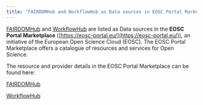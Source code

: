 ```yaml
---
title: "FAIRDOMHub and WorkflowHub as Data sources in EOSC Portal Marketplace"
---
```


[FAIRDOMHub](/fairdomhub) and [WorkflowHub](/workflowhub) are listed as Data sources in the **EOSC Portal Marketplace** 
([https://eosc-portal.eu/](https://eosc-portal.eu/)), an initiative of the European Open Science Cloud (EOSC). 
The EOSC Portal Marketplace offers a catalogue of resources and services for Open Science.


The resource and provider details in the EOSC Portal Marketplace can be found here:

[FAIRDOMHub](https://marketplace.eosc-portal.eu/services/fairdomhub)

[WorkflowHub](https://marketplace.eosc-portal.eu/services/workflowhub-2d3acb63-8481-4cbd-819f-55bee294bedc)

